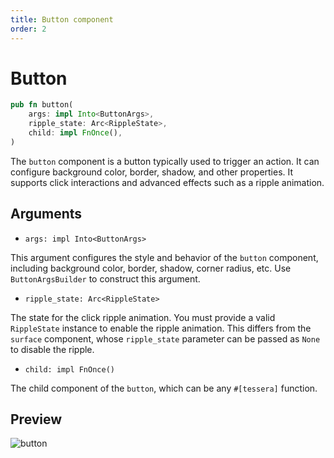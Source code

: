 ```yaml
---
title: Button component
order: 2
---
```


# Button

```rust
pub fn button(
    args: impl Into<ButtonArgs>,
    ripple_state: Arc<RippleState>,
    child: impl FnOnce(),
)
```

The `button` component is a button typically used to trigger an action. It can configure background color, border, shadow, and other properties. It supports click interactions and advanced effects such as a ripple animation.

## Arguments

- `args: impl Into<ButtonArgs>`

This argument configures the style and behavior of the `button` component, including background color, border, shadow, corner radius, etc. Use `ButtonArgsBuilder` to construct this argument.

- `ripple_state: Arc<RippleState>`

The state for the click ripple animation. You must provide a valid `RippleState` instance to enable the ripple animation. This differs from the `surface` component, whose `ripple_state` parameter can be passed as `None` to disable the ripple.

- `child: impl FnOnce()`

The child component of the `button`, which can be any `#[tessera]` function.

## Preview

![button](/button_example.gif)
